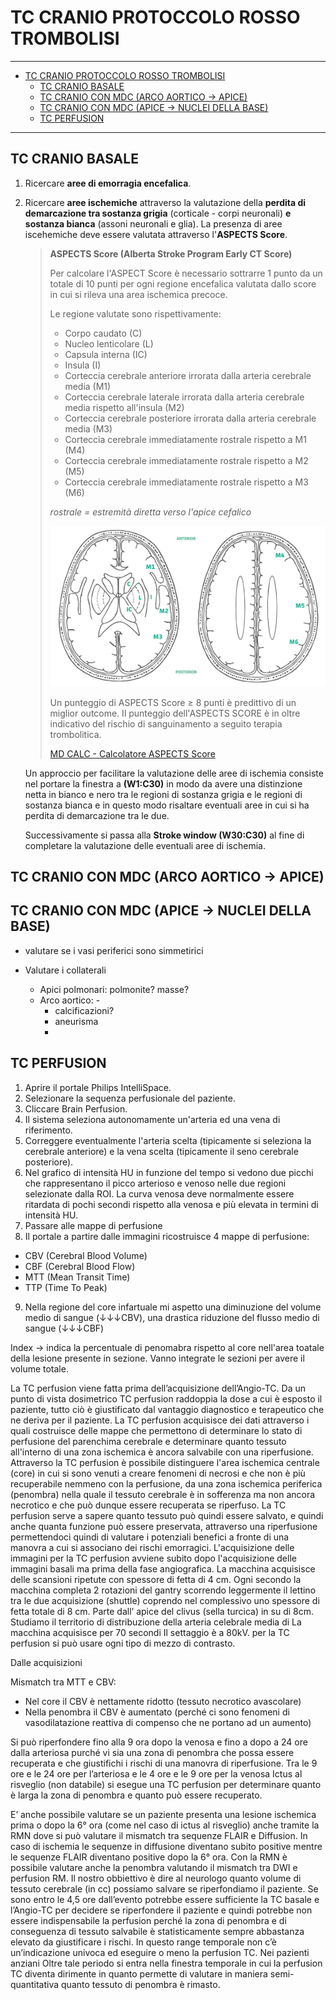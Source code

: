 # TC CRANIO PROTOCCOLO ROSSO TROMBOLISI

---

- [TC CRANIO PROTOCCOLO ROSSO TROMBOLISI](#tc-cranio-protoccolo-rosso-trombolisi)
  - [TC CRANIO BASALE](#tc-cranio-basale)
  - [TC CRANIO CON MDC (ARCO AORTICO → APICE)](#tc-cranio-con-mdc-arco-aortico--apice)
  - [TC CRANIO CON MDC (APICE → NUCLEI DELLA BASE)](#tc-cranio-con-mdc-apice--nuclei-della-base)
  - [TC PERFUSION](#tc-perfusion)

---

## TC CRANIO BASALE

1. Ricercare **aree di emorragia encefalica**.
2. Ricercare **aree ischemiche** attraverso la valutazione della **perdita di demarcazione tra sostanza grigia** (corticale - corpi neuronali) **e sostanza bianca** (assoni neuronali e glia).
La presenza di aree iscehemiche deve essere valutata attraverso l'**ASPECTS Score**.

    >**ASPECTS Score (Alberta Stroke Program Early CT Score)** 
    >
    >Per calcolare l'ASPECT Score è necessario sottrarre 1 punto da un totale di 10 punti per ogni regione encefalica valutata dallo score in cui si rileva una area ischemica precoce.
    >
    >Le regione valutate sono rispettivamente: 
    >- Corpo caudato (C)
    >- Nucleo lenticolare (L)
    >- Capsula interna (IC)
    >- Insula (I)
    >- Corteccia cerebrale anteriore irrorata dalla arteria cerebrale media (M1)
    >- Corteccia cerebrale laterale irrorata dalla arteria cerebrale media rispetto all'insula (M2)
    >- Corteccia cerebrale posteriore irrorata dalla arteria cerebrale media (M3)
    >- Corteccia cerebrale immediatamente rostrale rispetto a M1 (M4)
    >- Corteccia cerebrale immediatamente rostrale rispetto a M2 (M5)
    >- Corteccia cerebrale immediatamente rostrale rispetto a M3 (M6)
    >
    >*rostrale = estremità diretta verso l'apice cefalico*
    >
    >![ASPECTS SCORE  ](/img/aspects-score.png)
    >
    >Un punteggio di ASPECTS Score ≥ 8 punti è predittivo di un miglior outcome.
    >Il punteggio dell'ASPECTS SCORE è in oltre indicativo del rischio di sanguinamento a seguito terapia trombolitica.
    >
    >[MD CALC - Calcolatore ASPECTS Score](https://www.mdcalc.com/alberta-stroke-program-early-ct-score-aspects)

    Un approccio per facilitare la valutazione delle aree di ischemia consiste nel portare la finestra a **(W1:C30)** in modo da avere una distinzione netta in bianco e nero tra le regioni di sostanza grigia e le regioni di sostanza bianca e in questo modo risaltare eventuali aree in cui si ha perdita di demarcazione tra le due.
    
    Successivamente si passa alla **Stroke window (W30:C30)** al fine di completare la valutazione delle eventuali aree di ischemia.




## TC CRANIO CON MDC (ARCO AORTICO → APICE)





## TC CRANIO CON MDC (APICE → NUCLEI DELLA BASE)

- valutare se i vasi periferici sono simmetirici


- Valutare i collaterali
  - Apici polmonari: polmonite? masse?
  - Arco aortico: - 
    - calcificazioni?
    - aneurisma
    - 

## TC PERFUSION



1. Aprire il portale Philips IntelliSpace.
2. Selezionare la sequenza perfusionale del paziente.
3. Cliccare Brain Perfusion.
4. Il sistema seleziona autonomamente un'arteria ed una vena di riferimento.
5. Correggere eventualmente l'arteria scelta (tipicamente si seleziona la cerebrale anteriore) e la vena scelta (tipicamente il seno cerebrale posteriore).
6. Nel grafico di intensità HU in funzione del tempo si vedono due picchi che rappresentano il picco arterioso e venoso nelle due regioni selezionate dalla ROI.
La curva venosa deve normalmente essere ritardata di pochi secondi rispetto alla venosa e più elevata in termini di intensità HU.
7. Passare alle mappe di perfusione
8. Il portale a partire dalle immagini ricostruisce 4 mappe di perfusione:
  - CBV (Cerebral Blood Volume)
  - CBF (Cerebral Blood Flow)
  - MTT (Mean Transit Time)
  - TTP (Time To Peak)
9. Nella regione del core infartuale mi aspetto una diminuzione del volume medio di sangue (&darr;&darr;&darr;CBV), una drastica riduzione del flusso medio di sangue (&darr;&darr;&darr;CBF)

Index &rarr; indica la percentuale di penomabra rispetto al core nell'area toatale della lesione presente in sezione. Vanno integrate le sezioni per avere il volume totale.

La TC perfusion viene fatta prima dell’acquisizione dell’Angio-TC.
Da un punto di vista dosimetrico TC perfusion raddoppia la dose a cui è esposto il paziente, tutto ciò è giustificato dal vantaggio diagnostico e terapeutico che ne deriva per il paziente.
La TC perfusion acquisisce dei dati attraverso i quali costruisce delle mappe che permettono di determinare lo stato di perfusione del parenchima cerebrale e determinare quanto tessuto all'interno di una zona ischemica è ancora salvabile con una riperfusione.
Attraverso la TC perfusion è possibile distinguere l'area ischemica centrale (core) in cui si sono venuti a creare fenomeni di necrosi e che non è più recuperabile nemmeno con la perfusione, da una zona ischemica periferica (penombra) nella quale il tessuto cerebrale è in sofferenza ma non ancora necrotico e che può dunque essere recuperata se riperfuso. 
La TC perfusion serve a sapere quanto tessuto può quindi essere salvato, e quindi anche quanta funzione può essere preservata, attraverso una riperfusione permettendoci quindi di valutare i potenziali benefici a fronte di una manovra a cui si associano dei rischi emorragici.
L'acquisizione delle immagini per la TC perfusion avviene subito dopo l'acquisizione delle immagini basali ma prima della fase angiografica.
La macchina acquisisce delle scansioni ripetute con spessore di fetta di 4 cm. 
Ogni secondo la macchina completa 2 rotazioni del gantry scorrendo leggermente il lettino tra le due acquisizione (shuttle) coprendo nel complessivo uno spessore di fetta totale di 8 cm.
Parte dall’ apice del clivus (sella turcica) in su di 8cm.
Studiamo il territorio di distribuzione della arteria celebrale media di
La macchina acquisisce per 70 secondi
Il settaggio è a 80kV.
per la TC perfusion si può usare ogni tipo di mezzo di contrasto.

Dalle acquisizioni 

Mismatch tra MTT e CBV:
-	Nel core il CBV è nettamente ridotto (tessuto necrotico avascolare)
-	Nella penombra il CBV è aumentato (perché ci sono fenomeni di vasodilatazione reattiva di compenso che ne portano ad un aumento)

Si può riperfondere fino alla 9 ora dopo la venosa e fino a dopo a 24 ore dalla arteriosa purché vi sia una zona di penombra che possa essere recuperata e che giustifichi i rischi di una manovra di riperfusione.
Tra le 9 ore e le 24 ore per l’arteriosa e le 4 ore e le 9 ore per la venosa 
Ictus al risveglio (non databile) si esegue una TC perfusion per determinare quanto è larga la zona di penombra e quanto può essere recuperato.

E’ anche possibile valutare se un paziente presenta una lesione ischemica prima o dopo la 6° ora (come nel caso di ictus al risveglio) anche tramite la RMN dove si può valutare il mismatch tra sequenze FLAIR e Diffusion.
In caso di ischemia le sequenze in diffusione diventano subito positive mentre le sequenze FLAIR diventano positive dopo la 6° ora.
Con la RMN è possibile valutare anche la penombra valutando il mismatch tra DWI e perfusion RM.
Il nostro obbiettivo è dire al neurologo quanto volume di tessuto cerebrale (in cc) possiamo salvare se riperfondiamo il paziente.
Se sono entro le 4,5 ore dall’evento potrebbe essere sufficiente la TC basale e l’Angio-TC per decidere se riperfondere il paziente e quindi potrebbe non essere indispensabile la perfusion perché la zona di penombra e di conseguenza di tessuto salvabile è statisticamente sempre abbastanza elevato da giustificare i rischi. In questo range temporale non c’è un’indicazione univoca ed eseguire o meno la perfusion TC.
Nei pazienti anziani 
Oltre tale periodo si entra nella finestra temporale in cui la perfusion TC diventa dirimente in quanto permette di valutare in maniera semi-quantitativa quanto tessuto di penombra è rimasto.

 
